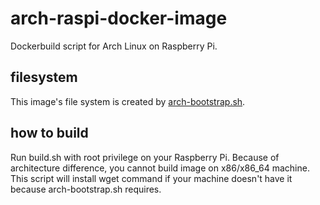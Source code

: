 # arch-raspi-docker-image
Dockerbuild script for Arch Linux on Raspberry Pi.

## filesystem

This image's file system is created by [arch-bootstrap.sh](https://raw.githubusercontent.com/yannayl/arch-bootstrap/master/arch-bootstrap.sh).

## how to build

Run build.sh with root privilege on your Raspberry Pi. Because of architecture difference, you cannot build image on x86/x86_64 machine.  
This script will install wget command if your machine doesn't have it because arch-bootstrap.sh requires.


